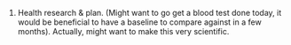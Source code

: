 1. Health research & plan. (Might want to go get a blood test done today, it would be beneficial to have a baseline to compare against in a few months). Actually, might want to make this very scientific.